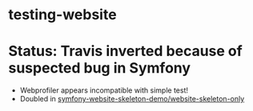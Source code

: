 # testing-website

# Status: Travis inverted because of suspected bug in Symfony
* Webprofiler appears incompatible with simple test!
* Doubled in [symfony-website-skeleton-demo/website-skeleton-only](https://github.com/symfony-website-skeleton-demo/website-skeleton-only)
